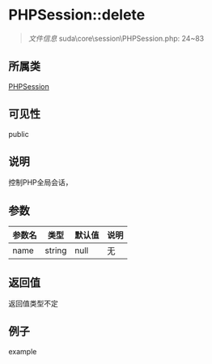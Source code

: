 # PHPSession::delete

> *文件信息* suda\core\session\PHPSession.php: 24~83
## 所属类 

[PHPSession](../PHPSession.md)

## 可见性

  public  
## 说明

控制PHP全局会话，

## 参数

| 参数名 | 类型 | 默认值 | 说明 |
|--------|-----|-------|-------|
| name |  string | null | 无 |

## 返回值
返回值类型不定

## 例子

example